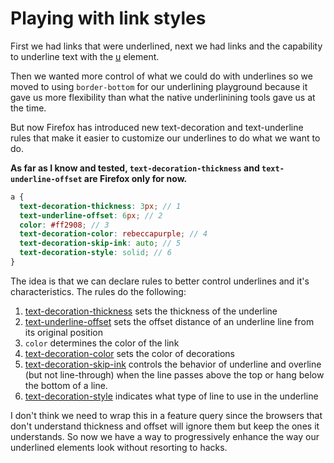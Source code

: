 # Playing with link styles

First we had links that were underlined, next we had links and the capability to underline text with the [u](https://developer.mozilla.org/en-US/docs/Web/HTML/Element/u) element.

Then we wanted more control of what we could do with underlines so we moved to using `border-bottom` for our underlining playground because it gave us more flexibility than what the native underlinining tools gave us at the time.

But now Firefox has introduced new text-decoration and text-underline rules that make it easier to customize our underlines to do what we want to do.

**As far as I know and tested, `text-decoration-thickness` and `text-underline-offset` are Firefox only for now.**

```scss
a {
  text-decoration-thickness: 3px; // 1
  text-underline-offset: 6px; // 2
  color: #ff2908; // 3
  text-decoration-color: rebeccapurple; // 4
  text-decoration-skip-ink: auto; // 5
  text-decoration-style: solid; // 6
}
```

The idea is that we can declare rules to better control underlines and it's characteristics. The rules do the following:

1. [text-decoration-thickness](https://developer.mozilla.org/en-US/docs/Web/CSS/text-decoration-thickness) sets the thickness of the underline
2. [text-underline-offset](https://developer.mozilla.org/en-US/docs/Web/CSS/text-underline-offset) sets the offset distance of an underline line from its original position
3. `color` determines the color of the link
4. [text-decoration-color](https://developer.mozilla.org/en-US/docs/Web/CSS/text-decoration-color) sets the color of decorations
5. [text-decoration-skip-ink](https://css-tricks.com/almanac/properties/t/text-decoration-skip-ink/) controls the behavior of underline and overline (but not line-through) when the line passes above the top or hang below the bottom of a line.
6. [text-decoration-style](https://developer.mozilla.org/en-US/docs/Web/CSS/text-decoration-style) indicates what type of line to use in the underline

I don't think we need to wrap this in a feature query since the browsers that don't understand thickness and offset will ignore them but keep the ones it understands. So now we have a way to progressively enhance the way our underlined elements look without resorting to hacks.

